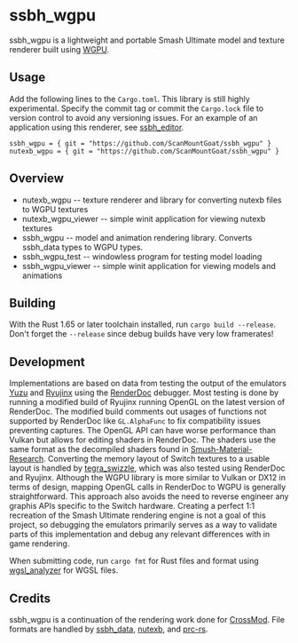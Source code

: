 # ssbh_wgpu
ssbh_wgpu is a lightweight and portable Smash Ultimate model and texture renderer built using [WGPU](https://github.com/gfx-rs/wgpu). 

## Usage
Add the following lines to the `Cargo.toml`. This library is still highly experimental. Specify the commit tag or commit the `Cargo.lock` file to version control to avoid any versioning issues. For an example of an application using this renderer, see [ssbh_editor](https://github.com/ScanMountGoat/ssbh_editor).

```
ssbh_wgpu = { git = "https://github.com/ScanMountGoat/ssbh_wgpu" }
nutexb_wgpu = { git = "https://github.com/ScanMountGoat/ssbh_wgpu" }
```

## Overview
- nutexb_wgpu -- texture renderer and library for converting nutexb files to WGPU textures
- nutexb_wgpu_viewer -- simple winit application for viewing nutexb textures
- ssbh_wgpu -- model and animation rendering library. Converts ssbh_data types to WGPU types.
- ssbh_wgpu_test -- windowless program for testing model loading
- ssbh_wgpu_viewer -- simple winit application for viewing models and animations

## Building
With the Rust 1.65 or later toolchain installed, run `cargo build --release`. Don't forget the `--release` since debug builds have very low framerates!

## Development
Implementations are based on data from testing the output of the emulators [Yuzu](https://yuzu-emu.org/) and [Ryujinx](https://ryujinx.org/) using the [RenderDoc](https://renderdoc.org/) debugger. Most testing is done by running a modified build of Ryujinx running OpenGL on the latest version of RenderDoc. The modified build comments out usages of functions not supported by RenderDoc like `GL.AlphaFunc` to fix compatibility issues preventing captures. The OpenGL API can have worse performance than Vulkan but allows for editing shaders in RenderDoc. The shaders use the same format as the decompiled shaders found in [Smush-Material-Research](https://github.com/ScanMountGoat/Smush-Material-Research). Converting the memory layout of Switch textures to a usable layout is handled by [tegra_swizzle](https://github.com/ScanMountGoat/tegra_swizzle), which was also tested using RenderDoc and Ryujinx. Although the WGPU library is more similar to Vulkan or DX12 in terms of design, mapping OpenGL calls in RenderDoc to WGPU is generally straightforward. This approach also avoids the need to reverse engineer any graphis APIs specific to the Switch hardware. Creating a perfect 1:1 recreation of the Smash Ultimate rendering engine is not a goal of this project, so debugging the emulators primarily serves as a way to validate parts of this implementation and debug any relevant differences with in game rendering.

When submitting code, run `cargo fmt` for Rust files and format using [wgsl_analyzer](https://github.com/wgsl-analyzer/wgsl-analyzer) for WGSL files.

## Credits
ssbh_wgpu is a continuation of the rendering work done for [CrossMod](https://github.com/Ploaj/SSBHLib).
File formats are handled by [ssbh_data](https://github.com/ultimate-research/ssbh_lib), [nutexb](https://github.com/jam1garner/nutexb), and [prc-rs](https://github.com/ultimate-research/prc-rs).

